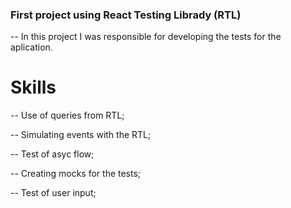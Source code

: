 ### First project using React Testing Librady (RTL)

-- In this project I was responsible for developing the tests for the aplication.

# Skills

-- Use of queries from RTL;

-- Simulating events with the RTL;

-- Test of asyc flow;

-- Creating mocks for the tests;

-- Test of user input;
